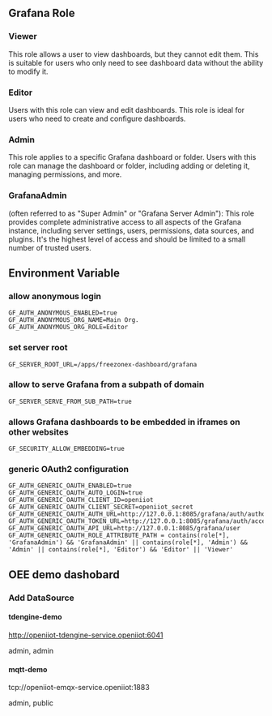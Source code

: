 ## Grafana Role
### Viewer
This role allows a user to view dashboards, but they cannot edit them. This is suitable for users who only need to see dashboard data without the ability to modify it.

### Editor
Users with this role can view and edit dashboards. This role is ideal for users who need to create and configure dashboards.

### Admin
This role applies to a specific Grafana dashboard or folder. Users with this role can manage the dashboard or folder, including adding or deleting it, managing permissions, and more.

### GrafanaAdmin
 (often referred to as "Super Admin" or "Grafana Server Admin"): This role provides complete administrative access to all aspects of the Grafana instance, including server settings, users, permissions, data sources, and plugins. It's the highest level of access and should be limited to a small number of trusted users.

## Environment Variable
### allow anonymous login
```shell
GF_AUTH_ANONYMOUS_ENABLED=true
GF_AUTH_ANONYMOUS_ORG_NAME=Main Org.
GF_AUTH_ANONYMOUS_ORG_ROLE=Editor
```

### set server root
```shell
GF_SERVER_ROOT_URL=/apps/freezonex-dashboard/grafana
```

### allow to serve Grafana from a subpath of domain
```shell
GF_SERVER_SERVE_FROM_SUB_PATH=true
```

### allows Grafana dashboards to be embedded in iframes on other websites
```shell
GF_SECURITY_ALLOW_EMBEDDING=true
```

### generic OAuth2 configuration
```shell
GF_AUTH_GENERIC_OAUTH_ENABLED=true
GF_AUTH_GENERIC_OAUTH_AUTO_LOGIN=true
GF_AUTH_GENERIC_OAUTH_CLIENT_ID=openiiot
GF_AUTH_GENERIC_OAUTH_CLIENT_SECRET=openiiot_secret
GF_AUTH_GENERIC_OAUTH_AUTH_URL=http://127.0.0.1:8085/grafana/auth/authorize
GF_AUTH_GENERIC_OAUTH_TOKEN_URL=http://127.0.0.1:8085/grafana/auth/accesstoken
GF_AUTH_GENERIC_OAUTH_API_URL=http://127.0.0.1:8085/grafana/user
GF_AUTH_GENERIC_OAUTH_ROLE_ATTRIBUTE_PATH = contains(role[*], 'GrafanaAdmin') && 'GrafanaAdmin' || contains(role[*], 'Admin') && 'Admin' || contains(role[*], 'Editor') && 'Editor' || 'Viewer'
```

## OEE demo dashobard
### Add DataSource
#### tdengine-demo
http://openiiot-tdengine-service.openiiot:6041

admin, admin
#### mqtt-demo
tcp://openiiot-emqx-service.openiiot:1883

admin, public